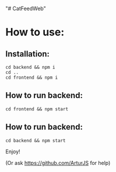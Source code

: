 "# CatFeedWeb"

# How to use:

## Installation:

```
cd backend && npm i
cd ..
cd frontend && npm i
```

## How to run backend:

```
cd frontend && npm start
```

## How to run backend:

```
cd backend && npm start
```

Enjoy!

(Or ask https://github.com/ArturJS for help)
